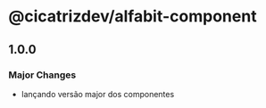 # @cicatrizdev/alfabit-component

## 1.0.0

### Major Changes

- lançando versão major dos componentes
